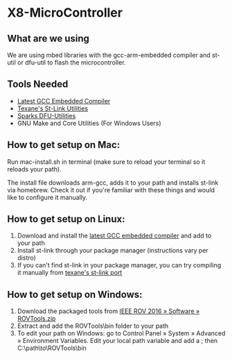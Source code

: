 # X8-MicroController

## What are we using
We are using mbed libraries with the gcc-arm-embedded compiler and st-util or dfu-util to flash the microcontroller.

## Tools Needed
* [Latest GCC Embedded Compiler](https://launchpad.net/gcc-arm-embedded/+download)
* [Texane's St-Link Utilities](https://github.com/texane/stlink) 
* [Sparks DFU-Utilities](https://community.particle.io/t/tutorial-installing-dfu-driver-on-windows-24-feb-2015/3518)
* GNU Make and Core Utilities (For Windows Users)

## How to get setup on Mac: 
Run mac-install.sh in terminal (make sure to reload your terminal so it reloads your path).  

The install file downloads arm-gcc, adds it to your path and installs st-link via homebrew. Check it out if you're familiar with these things and would like to configure it manually. 

## How to get setup on Linux: 
1. Download and install the [latest GCC embedded compiler](https://launchpad.net/gcc-arm-embedded/+download) and add to your path
2. Install st-link through your package manager (instructions vary per distro)
3. If you can't find st-link in your package manager, you can try compiling it manually from [texane's st-link port](https://github.com/texane/stlink)


## How to get setup on Windows: 
1. Download the packaged tools from [IEEE ROV 2016 » Software » ROVTools.zip](https://drive.google.com/open?id=0B0L0G7Vonv4wNjk2T01HZGl4M28)
2. Extract and add the ROVTools\bin folder to your path
3. To edit your path on Windows: go to Control Panel » System » Advanced » Environment Variables. Edit your local path variable and add a ; then C:\path\to\ROVTools\bin 

